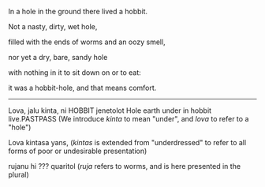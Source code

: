 In a hole in the ground there lived a hobbit.

Not a nasty, dirty, wet hole,

filled with the ends of worms and an oozy smell,

nor yet a dry, bare, sandy hole

with nothing in it to sit down on or to eat:

it was a hobbit-hole, and that means comfort.

-----

Lova,  jalu   kinta,  ni  HOBBIT  jenetolot
Hole  earth  under  in  hobbit  live.PASTPASS
(We introduce _kinta_ to mean "under", and _lova_ to refer to a "hole")

Lova kintasa yans,
(_kintas_ is extended from "underdressed" to refer to all forms of poor or undesirable presentation)

rujanu hi ??? quaritol
(_ruja_ refers to worms, and is here presented in the plural)
